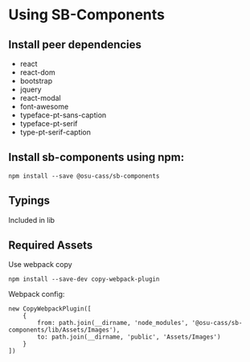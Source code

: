 # Using SB-Components

## Install peer dependencies
- react
- react-dom
- bootstrap
- jquery
- react-modal
- font-awesome
- typeface-pt-sans-caption
- typeface-pt-serif
- type-pt-serif-caption

## Install sb-components using npm:
```
npm install --save @osu-cass/sb-components
```

## Typings
Included in lib

## Required Assets
Use webpack copy
```
npm install --save-dev copy-webpack-plugin
```
Webpack config:
```
new CopyWebpackPlugin([
    {
        from: path.join(__dirname, 'node_modules', '@osu-cass/sb-components/lib/Assets/Images'),
        to: path.join(__dirname, 'public', 'Assets/Images')
    }
])
```